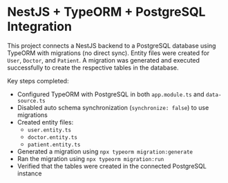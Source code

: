 # NestJS + TypeORM + PostgreSQL Integration

This project connects a NestJS backend to a PostgreSQL database using TypeORM with migrations (no direct sync). Entity files were created for `User`, `Doctor`, and `Patient`. A migration was generated and executed successfully to create the respective tables in the database.

Key steps completed:
- Configured TypeORM with PostgreSQL in both `app.module.ts` and `data-source.ts`
- Disabled auto schema synchronization (`synchronize: false`) to use migrations
- Created entity files:
  - `user.entity.ts`
  - `doctor.entity.ts`
  - `patient.entity.ts`
- Generated a migration using `npx typeorm migration:generate`
- Ran the migration using `npx typeorm migration:run`
- Verified that the tables were created in the connected PostgreSQL instance


